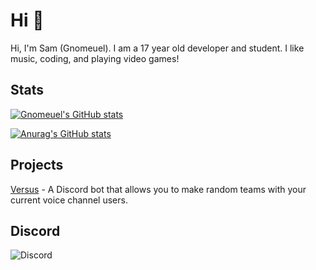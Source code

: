 # Hi 👋

Hi, I'm Sam (Gnomeuel). I am a 17 year old developer and student. I like music, coding, and playing video games!

## Stats
[![Gnomeuel's GitHub stats](https://github-readme-stats.vercel.app/api?username=Gnomeuel&title_color=CF181C&text_color=2A4DA9&&bg_color=45,E8FCB5,ACE11F&show_icons=true&icon_color=24346F&border_color=000000&border_radius=25)](https://github.com/gnomeuel/github-readme-stats)

[![Anurag's GitHub stats](https://github-readme-stats.vercel.app/api?username=anuraghazra)](https://github.com/anuraghazra/github-readme-stats)
## Projects

[Versus](https://discord.com/oauth2/authorize?client_id=837732310194454588&permissions=2164599888&scope=bot) - A Discord bot that allows you to make random teams with your current voice channel users. 

## Discord

![Discord](https://discord.c99.nl/widget/theme-4/388733878392717330.png)
